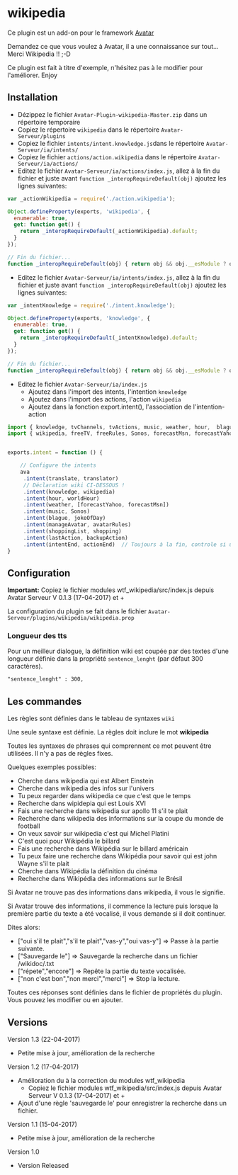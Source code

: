 wikipedia
=========

Ce plugin est un add-on pour le framework [Avatar](https://github.com/Spikharpax/Avatar-Serveur)

Demandez ce que vous voulez à Avatar, il a une connaissance sur tout... Merci Wikipedia !! ;-D

Ce plugin est fait à titre d'exemple, n'hésitez pas à le modifier pour l'améliorer. Enjoy


## Installation

- Dézippez le fichier `Avatar-Plugin-wikipedia-Master.zip` dans un répertoire temporaire
- Copiez le répertoire `wikipedia` dans le répertoire `Avatar-Serveur/plugins`
- Copiez le fichier `intents/intent.knowledge.js`dans le répertoire `Avatar-Serveur/ia/intents/`
- Copiez le fichier `actions/action.wikipedia` dans le répertoire `Avatar-Serveur/ia/actions/`
- Editez le fichier `Avatar-Serveur/ia/actions/index.js`, allez à la fin du fichier et juste avant `function _interopRequireDefault(obj)` ajoutez les lignes suivantes:

```javascript
var _actionWikipedia = require('./action.wikipedia');

Object.defineProperty(exports, 'wikipedia', {
  enumerable: true,
  get: function get() {
    return _interopRequireDefault(_actionWikipedia).default;
  }
});

// Fin du fichier...
function _interopRequireDefault(obj) { return obj && obj.__esModule ? obj : { default: obj }; }
```

- Editez le fichier `Avatar-Serveur/ia/intents/index.js`, allez à la fin du fichier et juste avant `function _interopRequireDefault(obj)` ajoutez les lignes suivantes:

```javascript
var _intentKnowledge = require('./intent.knowledge');

Object.defineProperty(exports, 'knowledge', {
  enumerable: true,
  get: function get() {
    return _interopRequireDefault(_intentKnowledge).default;
  }
});

// Fin du fichier...
function _interopRequireDefault(obj) { return obj && obj.__esModule ? obj : { default: obj }; }
```

- Editez le fichier `Avatar-Serveur/ia/index.js`
	- Ajoutez dans l'import des intents, l'intention `knowledge`
	- Ajoutez dans l'import des actions, l'action `wikipedia`
	- Ajoutez dans la fonction export.intent(), l'association de l'intention-action

```javascript
import { knowledge, tvChannels, tvActions, music, weather, hour,  blague, manageAvatar, shoppingList, translate, lastAction, intentEnd} from './intents';
import { wikipedia, freeTV, freeRules, Sonos, forecastMsn, forecastYahoo, worldHour, jokeOfDay, avatarRules, shopping, translator, backupAction, actionEnd} from './actions';


exports.intent = function () {

	// Configure the intents
	ava
	 .intent(translate, translator)
	 // Déclaration wiki CI-DESSOUS !
	 .intent(knowledge, wikipedia)
	 .intent(hour, worldHour)
	 .intent(weather, [forecastYahoo, forecastMsn])
	 .intent(music, Sonos)
	 .intent(blague, jokeOfDay)
	 .intent(manageAvatar, avatarRules)
	 .intent(shoppingList, shopping)
	 .intent(lastAction, backupAction)
	 .intent(intentEnd, actionEnd)  // Toujours à la fin, controle si une règle est passée
}
```


## Configuration

**Important:** Copiez le fichier modules wtf_wikipedia/src/index.js depuis Avatar Serveur V 0.1.3 (17-04-2017) et + 

La configuration du plugin se fait dans le fichier `Avatar-Serveur/plugins/wikipedia/wikipedia.prop`

### Longueur des tts
Pour un meilleur dialogue, la définition wiki est coupée par des textes d'une longueur définie dans la propriété `sentence_lenght` (par défaut 300 caractères).

```xml
"sentence_lenght" : 300,
```	


## Les commandes

Les règles sont définies dans le tableau de syntaxes `wiki`

Une seule syntaxe est définie. La règles doit inclure le mot **wikipedia** 

Toutes les syntaxes de phrases qui comprennent ce mot peuvent être utilisées. Il n'y a pas de règles fixes.

Quelques exemples possibles:
- Cherche dans wikipedia qui est Albert Einstein
- Cherche dans wikipedia des infos sur l'univers
- Tu peux regarder dans wikipedia ce que c'est que le temps 
- Recherche dans wipidepia qui est Louis XVI
- Fais une recherche dans wikipedia sur apollo 11 s'il te plait
- Recherche dans wikipedia des informations sur la coupe du monde de football
- On veux savoir sur wikipedia c'est qui Michel Platini
- C'est quoi pour Wikipédia le billard
- Fais une recherche dans Wikipédia sur le billard américain
- Tu peux faire une recherche dans Wikipédia pour savoir qui est john Wayne s'il te plait
- Cherche dans Wikipédia la définition du cinéma
- Recherche dans Wikipédia des informations sur le Brésil

Si Avatar ne trouve pas des informations dans wikipedia, il vous le signifie.

Si Avatar trouve des informations, il commence la lecture puis lorsque la première partie du texte a été vocalisé, il vous demande si il doit continuer.

Dites alors:
- ["oui s'il te plait","s'il te plait","vas-y","oui vas-y"] => Passe à la partie suivante.
- ["Sauvegarde le"] => Sauvegarde la recherche dans un fichier <wikipedia>/wikidoc/<Recherche>.txt
- ["répete","encore"] =>  Repête la partie du texte vocalisée.
- ["non c'est bon","non merci","merci"] =>  Stop la lecture.

Toutes ces réponses sont définies dans le fichier de propriétés du plugin. Vous pouvez les modifier ou en ajouter.

   
## Versions
Version 1.3 (22-04-2017)
- Petite mise à jour, amélioration de la recherche

Version 1.2 (17-04-2017)
- Amélioration du à la correction du modules wtf_wikipedia
	- Copiez le fichier modules wtf_wikipedia/src/index.js depuis Avatar Serveur V 0.1.3 (17-04-2017) et + 
- Ajout d'une règle 'sauvegarde le' pour enregistrer la recherche dans un fichier.
	
Version 1.1 (15-04-2017)
- Petite mise à jour, amélioration de la recherche

Version 1.0 
- Version Released
